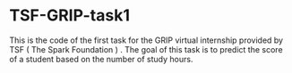# TSF-GRIP-task1
This is the code of the first task for the GRIP virtual internship provided by TSF ( The Spark Foundation ) .
The goal of this task is to predict the score of a student based on the number of study hours. 

